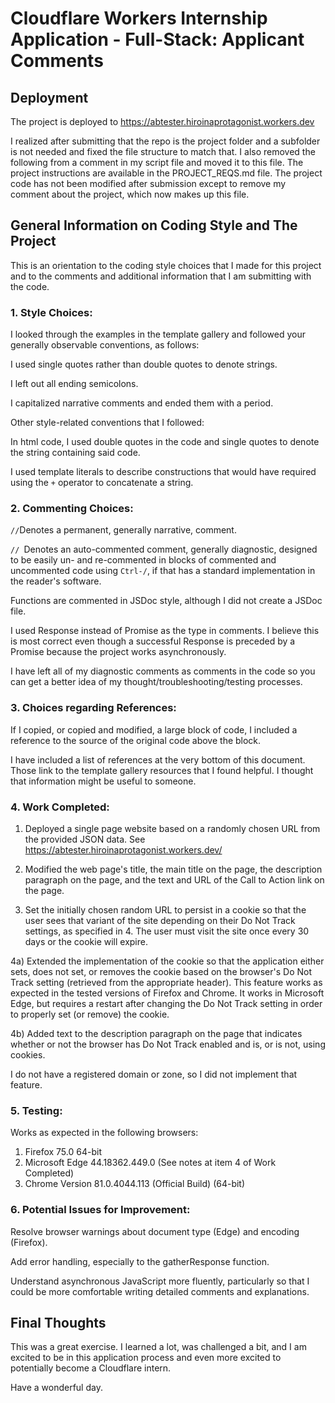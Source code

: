 # Cloudflare Workers Internship Application - Full-Stack: Applicant Comments

## Deployment

The project is deployed to https://abtester.hiroinaprotagonist.workers.dev

I realized after submitting that the repo is the project folder and a subfolder is not needed and fixed the file structure to match that. I also removed the following from a comment in my script file and moved it to this file. The project instructions are available in the PROJECT_REQS.md file. The project code has not been modified after submission except to remove my comment about the project, which now makes up this file.


## General Information on Coding Style and The Project

This is an orientation to the coding style choices that I made for this project and to the comments and additional information that I am submitting with the code.

### 1. Style Choices:

I looked through the examples in the template gallery and followed your generally observable conventions, as follows:

I used single quotes rather than double quotes to denote strings.

I left out all ending semicolons.

I capitalized narrative comments and ended them with a period.

Other style-related conventions that I followed:

In html code, I used double quotes in the code and single quotes to denote the string containing said code.

I used template literals to describe constructions that would have required using the `+` operator to concatenate a string.

### 2. Commenting Choices:

`//`Denotes a permanent, generally narrative, comment.

`// `Denotes an auto-commented comment, generally diagnostic, designed to be easily un- and re-commented in blocks of commented and uncommented code using `Ctrl-/`, if that has a standard implementation in the reader's software.

Functions are commented in JSDoc style, although I did not create a JSDoc file.

I used Response instead of Promise as the type in comments. I believe this is most correct even though a successful Response is preceded by a Promise because the project works asynchronously.

I have left all of my diagnostic comments as comments in the code so you can get a better idea of my thought/troubleshooting/testing processes.

### 3. Choices regarding References:

If I copied, or copied and modified, a large block of code, I included a reference to the source of the original code above the block.

I have included a list of references at the very bottom of this document. Those link to the template gallery resources that I found helpful. I thought that information might be useful to someone.

### 4. Work Completed:

1) Deployed a single page website based on a randomly chosen URL from the provided JSON data.
See https://abtester.hiroinaprotagonist.workers.dev/

2) Modified the web page's title, the main title on the page, the description paragraph on the page, and the text and URL of the Call to Action link on the page.

3) Set the initially chosen random URL to persist in a cookie so that the user sees that variant of the site depending on their Do Not Track settings, as specified in 4. The user must visit the site once every 30 days or the cookie will expire.

4a) Extended the implementation of the cookie so that the application either sets, does not set, or removes the cookie based on the browser's Do Not Track setting (retrieved from the appropriate header). This feature works as expected in the tested versions of Firefox and Chrome.
It works in Microsoft Edge, but requires a restart after changing the Do Not Track setting in order to properly set (or remove) the cookie.

4b) Added text to the description paragraph on the page that indicates whether or not the browser has Do Not Track enabled and is, or is not, using cookies.

I do not have a registered domain or zone, so I did not implement that feature.

### 5. Testing:

Works as expected in the following browsers:
1) Firefox 75.0 64-bit
2) Microsoft Edge 44.18362.449.0 (See notes at item 4 of Work Completed)
3) Chrome Version 81.0.4044.113 (Official Build) (64-bit)

### 6. Potential Issues for Improvement:

Resolve browser warnings about document type (Edge) and encoding (Firefox).

Add error handling, especially to the gatherResponse function.

Understand asynchronous JavaScript more fluently, particularly so that I could be more comfortable writing detailed comments and explanations.

## Final Thoughts

This was a great exercise. I learned a lot, was challenged a bit, and I am excited to be in this application process and even more excited to potentially become a Cloudflare intern.

Have a wonderful day.
